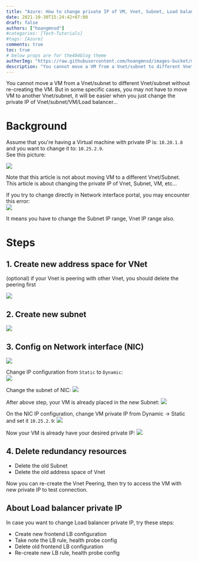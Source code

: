 ```yaml
---
title: "Azure: How to change private IP of VM, Vnet, Subnet, Load balancer"
date: 2021-10-30T15:24:42+07:00
draft: false
authors: ["hoangmnsd"]
#categories: [Tech-Tutorials]
#tags: [Azure]
comments: true
toc: true
# below props are for the404blog theme
authorImg: "https://raw.githubusercontent.com/hoangmnsd/images-bucket/master/static/images/hoangmsnd-avatar001.jpg"
description: "You cannot move a VM from a Vnet/subnet to different Vnet/subnet without re-creating the VM. But in some specific cases, you may not have to move VM to another Vnet/subnet, it will be easier when you just change the private IP of Vnet/subnet/VM/Load balancer... "
---
```


You cannot move a VM from a Vnet/subnet to different Vnet/subnet without re-creating the VM. But in some specific cases, you may not have to move VM to another Vnet/subnet, it will be easier when you just change the private IP of Vnet/subnet/VM/Load balancer... 

# Background

Assume that you're having a Virtual machine with private IP is: `10.20.1.8` and you want to change it to: `10.25.2.9`.  
 See this picture:  

![](https://raw.githubusercontent.com/hoangmnsd/images-bucket/master/static/images/azure-vnet-subnet-ip.jpg)

Note that this article is not about moving VM to a different Vnet/Subnet. This article is about changing the private IP of Vnet, Subnet, VM, etc...

If you try to change directly in Network interface portal, you may encounter this error:  
![](https://raw.githubusercontent.com/hoangmnsd/images-bucket/master/static/images/azure-changeip-error.jpg)

It means you have to change the Subnet IP range, Vnet IP range also.

# Steps

## 1. Create new address space for VNet

(optional) if your Vnet is peering with other Vnet, you should delete the peering first

![](https://raw.githubusercontent.com/hoangmnsd/images-bucket/master/static/images/azure-changeip-vnet-add-space.jpg)

## 2. Create new subnet 

![](https://raw.githubusercontent.com/hoangmnsd/images-bucket/master/static/images/azure-changeip-new-subnet.jpg)

## 3. Config on Network interface (NIC)

![](https://raw.githubusercontent.com/hoangmnsd/images-bucket/master/static/images/azure-changeip-nic-click-to-static.jpg)

Change IP configuration from `Static` to `Dynamic`:  
![](https://raw.githubusercontent.com/hoangmnsd/images-bucket/master/static/images/azure-changeip-to-dynamic.jpg)

Change the subnet of NIC:
![](https://raw.githubusercontent.com/hoangmnsd/images-bucket/master/static/images/azure-changeip-nic-change-snet.jpg)

After above step, your VM is already placed in the new Subnet: 
![](https://raw.githubusercontent.com/hoangmnsd/images-bucket/master/static/images/azure-changeip-result-nic-dynamic.jpg)

On the NIC IP configuration, change VM private IP from Dynamic → Static and set it `10.25.2.9`:
![](https://raw.githubusercontent.com/hoangmnsd/images-bucket/master/static/images/azure-changeip-ip-static-new.jpg)

Now your VM is already have your desired private IP:
![](https://raw.githubusercontent.com/hoangmnsd/images-bucket/master/static/images/azure-changeip-vm-new-ip.jpg)

## 4. Delete redundancy resources

- Delete the old Subnet  
- Delete the old address space of Vnet

Now you can re-create the Vnet Peering, then try to access the VM with new private IP to test connection.

## About Load balancer private IP

In case you want to change Load balancer private IP, try these steps:

- Create new frontend LB configuration
- Take note the LB rule, health probe config
- Delete old frontend LB configuration
- Re-create new LB rule, health probe config


